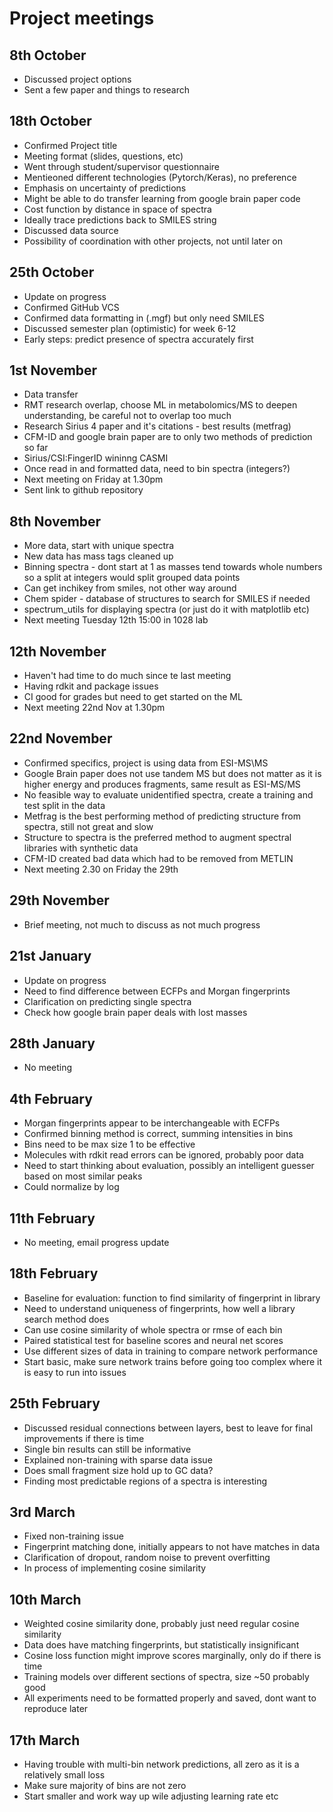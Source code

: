 # Project meetings

## 8th October

* Discussed project options
* Sent a few paper and things to research

## 18th October

* Confirmed Project title
* Meeting format (slides, questions, etc)
* Went through student/supervisor questionnaire 
* Mentieoned different technologies (Pytorch/Keras), no preference
* Emphasis on uncertainty of predictions
* Might be able to do transfer learning from google brain paper code
* Cost function by distance in space of spectra
* Ideally trace predictions back to SMILES string
* Discussed data source
* Possibility of coordination with other projects, not until later on

## 25th October

* Update on progress
* Confirmed GitHub VCS
* Confirmed data formatting in (.mgf) but only need SMILES
* Discussed semester plan (optimistic) for week 6-12
* Early steps: predict presence of spectra accurately first

## 1st November

* Data transfer
* RMT research overlap, choose ML in metabolomics/MS to deepen understanding, be careful not to overlap too much
* Research Sirius 4 paper and it's citations - best results (metfrag) 
* CFM-ID and google brain paper are to only two methods of prediction so far
* Sirius/CSI:FingerID wininng CASMI
* Once read in and formatted data, need to bin spectra (integers?)
* Next meeting on Friday at 1.30pm
* Sent link to github repository

## 8th November

* More data, start with unique spectra
* New data has mass tags cleaned up
* Binning spectra - dont start at 1 as masses tend towards whole numbers so a split at integers would split grouped data points
* Can get inchikey from smiles, not other way around
* Chem spider - database of structures to search for SMILES if needed
* spectrum_utils for displaying spectra (or just do it with matplotlib etc)
* Next meeting Tuesday 12th 15:00 in 1028 lab

## 12th November

* Haven't had time to do much since te last meeting
* Having rdkit and package issues
* CI good for grades but need to get started on the ML
* Next meeting 22nd Nov at 1.30pm

## 22nd November

* Confirmed specifics, project is using data from ESI-MS\MS
* Google Brain paper does not use tandem MS but does not matter as it is higher energy and produces fragments, same result as ESI-MS/MS
* No feasible way to evaluate unidentified spectra, create a training and test split in the data
* Metfrag is the best performing method of predicting structure from spectra, still not great and slow
* Structure to spectra is the preferred method to augment spectral libraries with synthetic data
* CFM-ID created bad data which had to be removed from METLIN
* Next meeting 2.30 on Friday the 29th

## 29th November

* Brief meeting, not much to discuss as not much progress

## 21st January

* Update on progress
* Need to find difference between ECFPs and Morgan fingerprints
* Clarification on predicting single spectra 
* Check how google brain paper deals with lost masses

## 28th January

* No meeting

## 4th February

* Morgan fingerprints appear to be interchangeable with ECFPs
* Confirmed binning method is correct, summing intensities in bins
* Bins need to be max size 1 to be effective
* Molecules with rdkit read errors can be ignored, probably poor data
* Need to start thinking about evaluation, possibly an intelligent guesser based on most similar peaks
* Could normalize by log

## 11th February

* No meeting, email progress update

## 18th February

* Baseline for evaluation: function to find similarity of fingerprint in library
* Need to understand uniqueness of fingerprints, how well a library search method does
* Can use cosine similarity of whole spectra or rmse of each bin
* Paired statistical test for baseline scores and neural net scores
* Use different sizes of data in training to compare network performance
* Start basic, make sure network trains before going too complex where it is easy to run into issues

## 25th February

* Discussed residual connections between layers, best to leave for final improvements if there is time
* Single bin results can still be informative
* Explained non-training with sparse data issue
* Does small fragment size hold up to GC data?
* Finding most predictable regions of a spectra is interesting

## 3rd March

* Fixed non-training issue
* Fingerprint matching done, initially appears to not have matches in data
* Clarification of dropout, random noise to prevent overfitting
* In process of implementing cosine similarity

## 10th March

* Weighted cosine similarity done, probably just need regular cosine similarity
* Data does have matching fingerprints, but statistically insignificant
* Cosine loss function might improve scores marginally, only do if there is time
* Training models over different sections of spectra, size ~50 probably good
* All experiments need to be formatted properly and saved, dont want to reproduce later

## 17th March

* Having trouble with multi-bin network predictions, all zero as it is a relatively small loss
* Make sure majority of bins are not zero
* Start smaller and work way up wile adjusting learning rate etc